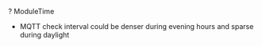 ? ModuleTime

- MQTT check interval could be denser during evening hours and sparse during daylight
